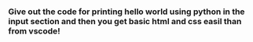 ### Give out the code for printing hello world using python in the input section and then you get basic html and css easil than from vscode!
